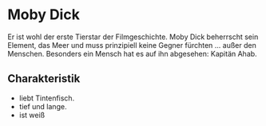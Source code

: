 # Moby Dick
Er ist wohl der erste Tierstar der Filmgeschichte. Moby Dick beherrscht sein
Element, das Meer und muss prinzipiell keine Gegner fürchten ... außer den
Menschen. Besonders ein Mensch hat es auf ihn abgesehen: Kapitän Ahab.
## Charakteristik
* liebt Tintenfisch.
* tief und lange.
* ist weiß
